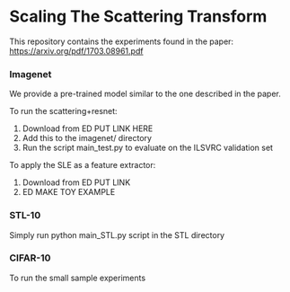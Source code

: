 # Scaling The Scattering Transform
This repository contains the experiments found in the paper: https://arxiv.org/pdf/1703.08961.pdf


### Imagenet
We provide a pre-trained model similar to the one described in the paper. 

To run the scattering+resnet:
1) Download from  ED PUT LINK HERE
2) Add this to the imagenet/ directory
3) Run the script main_test.py to evaluate on the ILSVRC validation set

To apply the SLE as a feature extractor:
1) Download from ED PUT LINK
2) ED MAKE TOY EXAMPLE

### STL-10
Simply run python main_STL.py script in the STL directory

### CIFAR-10
To run the small sample experiments

